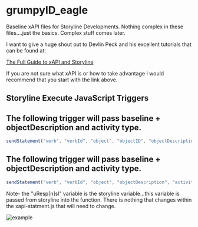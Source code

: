 # grumpyID_eagle

Baseline xAPI files for Storyline Developments. Nothing complex in these files....just the basics.  Complex stuff comes later.

I want to give a huge shout out to Devlin Peck and his excellent tutorials that can be found at:

[The Full Guide to xAPI and Storyline](https://www.devlinpeck.com/tutorials/full-guide-xapi-storyline)

If you are not sure what xAPI is or how to take advantage I would recommend that you start with the link above.

## Storyline Execute JavaScript Triggers

The following trigger will pass baseline + objectDescription and activity type.
- 
```javascript
sendStatement("verb", "verbId", "object", "objectID", "objectDescription", "activityType");
```

The following trigger will pass baseline + objectDescription and activity type.
- 
```javascript
sendStatement("verb", "verbId", "object", "objectDescription", "activity Type", "uResp[n]sl");
```
Note- the "uResp[n]sl" variable is the storyline variable...this variable is passed from storyline into the function.  There is nothing that changes within the xapi-statment.js that will need to change.

![example](https://uploads-ssl.webflow.com/5e9f730af9a5b1a2d63da01e/5eab496ab4f82597e088d3e6_ss2-resized.png)
